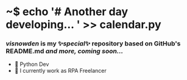 # ~$ echo '# Another day developing... ' >> calendar.py
### <b><i>visnowden</i> is my ✨_special_✨ repository based on GitHub's README.md</b> <i>and more, coming soon...</i>
+ 🌱 Python Dev
+ 🔭 I currently work as RPA Freelancer

